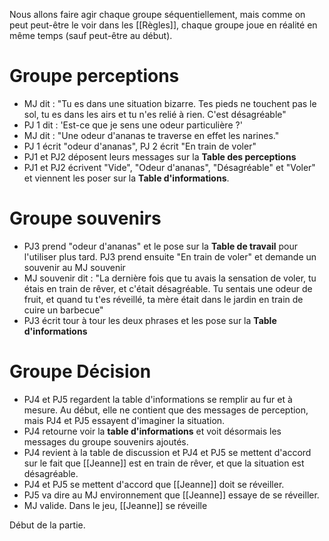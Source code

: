 Nous allons faire agir chaque groupe séquentiellement, mais comme on peut peut-être le voir dans les [[Règles]], chaque groupe joue en réalité en même temps (sauf peut-être au début).

# Groupe perceptions
- MJ dit : "Tu es dans une situation bizarre. Tes pieds ne touchent pas le sol, tu es dans les airs et tu n'es relié à rien. C'est désagréable"
- PJ 1 dit : 'Est-ce que je sens une odeur particulière ?'
- MJ dit : "Une odeur d'ananas te traverse en effet les narines."
- PJ 1 écrit "odeur d'ananas", PJ 2 écrit "En train de voler"
- PJ1 et PJ2 déposent leurs messages sur la **Table des perceptions**
- PJ1 et PJ2 écrivent "Vide", "Odeur d'ananas", "Désagréable" et "Voler" et viennent les poser sur la **Table d'informations**.

# Groupe souvenirs
- PJ3 prend "odeur d'ananas" et le pose sur la **Table de travail** pour l'utiliser plus tard. PJ3 prend ensuite "En train de voler" et demande un souvenir au MJ souvenir
- MJ souvenir dit : "La dernière fois que tu avais la sensation de voler, tu étais en train de rêver, et c'était désagréable. Tu sentais une odeur de fruit, et quand tu t'es réveillé, ta mère était dans le jardin en train de cuire un barbecue"
- PJ3 écrit tour à tour les deux phrases et les pose sur la **Table d'informations**

# Groupe Décision
- PJ4 et PJ5 regardent la table d'informations se remplir au fur et à mesure. Au début, elle ne contient que des messages de perception, mais PJ4 et PJ5 essayent d'imaginer la situation.
- PJ4 retourne voir la **table d'informations** et voit désormais les messages du groupe souvenirs ajoutés.
- PJ4 revient à la table de discussion et PJ4 et PJ5 se mettent d'accord sur le fait que [[Jeanne]] est en train de rêver, et que la situation est désagréable.
- PJ4 et PJ5 se mettent d'accord que [[Jeanne]] doit se réveiller.
- PJ5 va dire au MJ environnement que [[Jeanne]] essaye de se réveiller.
- MJ valide. Dans le jeu, [[Jeanne]] se réveille


Début de la partie.
